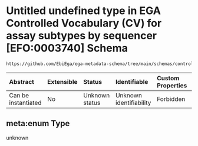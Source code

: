 # Untitled undefined type in EGA Controlled Vocabulary (CV) for assay subtypes by sequencer \[EFO:0003740] Schema

```txt
https://github.com/EbiEga/ega-metadata-schema/tree/main/schemas/controlled_vocabulary_schemas/EGA.cv.assay_subtype_by_sequencer.json#/meta:enum
```



| Abstract            | Extensible | Status         | Identifiable            | Custom Properties | Additional Properties | Access Restrictions | Defined In                                                                                                                                                  |
| :------------------ | :--------- | :------------- | :---------------------- | :---------------- | :-------------------- | :------------------ | :---------------------------------------------------------------------------------------------------------------------------------------------------------- |
| Can be instantiated | No         | Unknown status | Unknown identifiability | Forbidden         | Allowed               | none                | [EGA.cv.assay\_subtype\_by\_sequencer.json\*](../../../schemas/controlled_vocabulary_schemas/EGA.cv.assay_subtype_by_sequencer.json "open original schema") |

## meta:enum Type

unknown
